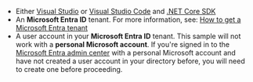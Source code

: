 * Either [Visual Studio](https://visualstudio.microsoft.com/downloads/) or [Visual Studio Code](https://code.visualstudio.com/download) and [.NET Core SDK](https://www.microsoft.com/net/learn/get-started)
* An **Microsoft Entra ID** tenant. For more information, see: [How to get a Microsoft Entra tenant](https://docs.microsoft.com/azure/active-directory/develop/test-setup-environment#get-a-test-tenant)
* A user account in your **Microsoft Entra ID** tenant. This sample will not work with a **personal Microsoft account**.  If you're signed in to the [Microsoft Entra admin center](https://portal.azure.com) with a personal Microsoft account and have not created a user account in your directory before, you will need to create one before proceeding.
